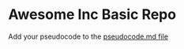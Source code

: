 # Awesome Inc Basic Repo

Add your pseudocode to the [pseudocode.md file](https://github.com/bootcamp-students/basic-repo/)
